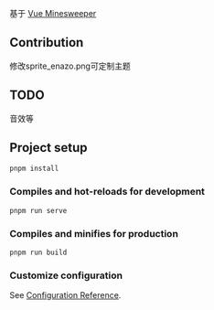 基于 [Vue Minesweeper](https://github.com/elevista/vue-minesweeper)

## Contribution
修改sprite_enazo.png可定制主题

## TODO
音效等


## Project setup
```
pnpm install
```

### Compiles and hot-reloads for development
```
pnpm run serve
```

### Compiles and minifies for production
```
pnpm run build
```

### Customize configuration
See [Configuration Reference](https://cli.vuejs.org/config/).
